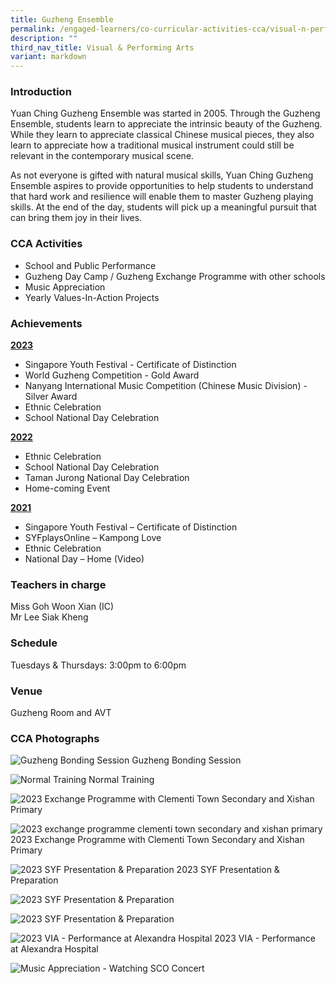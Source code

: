 ```yaml
---
title: Guzheng Ensemble
permalink: /engaged-learners/co-curricular-activities-cca/visual-n-performing-arts/guzheng-ensemble/
description: ""
third_nav_title: Visual & Performing Arts
variant: markdown
---
```

### Introduction

Yuan Ching Guzheng Ensemble was started in 2005. Through the Guzheng Ensemble, students learn to appreciate the intrinsic beauty of the Guzheng. While they learn to appreciate classical Chinese musical pieces, they also learn to appreciate how a traditional musical instrument could still be relevant in the contemporary musical scene. <br>

As not everyone is gifted with natural musical skills, Yuan Ching Guzheng Ensemble aspires to provide opportunities to help students to understand that hard work and resilience will enable them to master Guzheng playing skills. At the end of the day, students will pick up a meaningful pursuit that can bring them joy in their lives.


### CCA Activities

*   School and Public Performance
*   Guzheng Day Camp / Guzheng Exchange Programme with other schools
*   Music Appreciation
*   Yearly Values-In-Action Projects

### Achievements


<strong><u>2023 </u></strong>
*   Singapore Youth Festival - Certificate of Distinction
*   World Guzheng Competition - Gold Award
*   Nanyang International Music Competition (Chinese Music Division) - Silver Award 
*   Ethnic Celebration
*   School National Day Celebration

<strong><u>2022 </u></strong>
*   Ethnic Celebration
*   School National Day Celebration
*   Taman Jurong National Day Celebration
*   Home-coming Event  

<strong><u>2021</u></strong>
*   Singapore Youth Festival – Certificate of Distinction
*   SYFplaysOnline – Kampong Love
*   Ethnic Celebration
*   National Day – Home (Video)

### Teachers in charge

Miss Goh Woon Xian (IC) <br>
Mr Lee Siak Kheng

### Schedule

Tuesdays &amp; Thursdays: 3:00pm to 6:00pm


### Venue

Guzheng Room and AVT

### CCA Photographs

![Guzheng Bonding Session](/images/1-guzheng%20bonding%20session.jpg)
Guzheng Bonding Session

![Normal Training](/images/2-normal%20training%202.jpg)
Normal Training

![2023 Exchange Programme with Clementi Town Secondary and Xishan Primary](/images/3-2023%20exchange%20programme%20clementi%20town%20secondary%20and%20xishan%20primary.jpg)

![2023 exchange programme clementi town secondary and xishan primary](/images/4-2023%20exchange%20programme%20clementi%20town%20secondary%20and%20xishan%20primary.jpg)
2023 Exchange Programme with Clementi Town Secondary and Xishan Primary

![2023 SYF Presentation &amp; Preparation](/images/5-2023%20syf%20presentation%20and%20preparation.jpg)
2023 SYF Presentation &amp; Preparation

![2023 SYF Presentation &amp; Preparation](/images/6-2023%20syf%20presentation%20&amp;%20preparation.jpg)

![2023 SYF Presentation &amp; Preparation](/images/7-2023%20syf%20presentation%20and%20preparation.jpg)


![2023 VIA - Performance at Alexandra Hospital](/images/8-2023%20via%20-%20performance%20at%20alexandra%20hospital.jpg)
2023 VIA - Performance at Alexandra Hospital

![Music Appreciation - Watching SCO Concert](/images/9-music%20appreciation%20-%20watching%20sco%20concert.jpg)